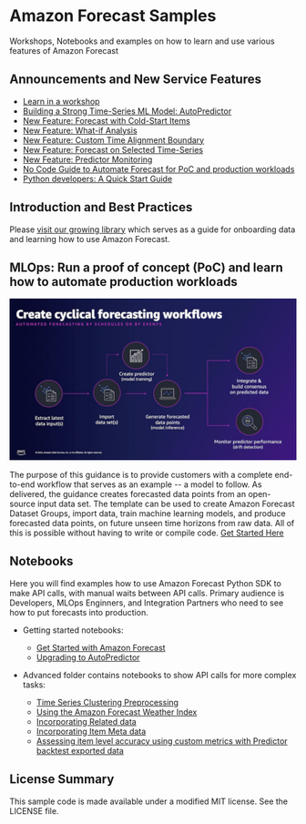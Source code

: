 # Amazon Forecast Samples

Workshops, Notebooks and examples on how to learn and use various features of Amazon Forecast


##  Announcements and New Service Features 

 - [Learn in a workshop](https://catalog.us-east-1.prod.workshops.aws/workshops/b28f3502-ca9f-4e12-8b84-59e454c1ed53/en-US)
 - [Building a Strong Time-Series ML Model: AutoPredictor](./library/content/AutoPredictor.md)
 - [New Feature: Forecast with Cold-Start Items](./notebooks/advanced/Forecast%20with%20Cold%20Start%20Items/Forecast%20with%20Cold%20Start%20Items.ipynb)
 - [New Feature: What-if Analysis](./notebooks/advanced/WhatIf_Analysis/WhatIf_Analysis.ipynb)
 - [New Feature: Custom Time Alignment Boundary](./notebooks/advanced/Custom_Time_Alignment_Boundary/Time_Alignment_Boundary_Introduction.ipynb)
 - [New Feature: Forecast on Selected Time-Series](./notebooks/advanced/Forecast_Selected_TimeSeries/Forecast_Selected_TimeSeries_Introduction.ipynb)
 - [New Feature: Predictor Monitoring](./notebooks/advanced/Predictor_Monitoring/Predictor_Monitoring_Introduction.ipynb)
 - [No Code Guide to Automate Forecast for PoC and production workloads](./ml_ops/README.md)
 - [Python developers: A Quick Start Guide](./notebooks/basic/Getting_Started/Amazon_Forecast_Quick_Start_Guide.ipynb)
 

##  Introduction and Best Practices

Please [visit our growing library](./library/README.md) which serves as a guide for onboarding data and learning how to use Amazon Forecast.


## MLOps: Run a proof of concept (PoC) and learn how to automate production workloads

![MLOps Automation](./ml_ops/images/forecast-cycle.jpg)<br>

The purpose of this guidance is to provide customers with a complete end-to-end workflow that serves as an example -- a model to follow.  As delivered, the guidance creates forecasted data points from an open-source input data set.  The template can be used to create Amazon Forecast Dataset Groups, import data, train machine learning models, and produce forecasted data points, on future unseen time horizons from raw data.  All of this is possible without having to write or compile code.  [Get Started Here](./ml_ops/README.md)

## Notebooks

Here you will find examples how to use Amazon Forecast Python SDK to make API calls, with manual waits between API calls.  Primary audience is Developers, MLOps Enginners, and Integration Partners who need to see how to put forecasts into production.

- Getting started notebooks:
  - [Get Started with Amazon Forecast](./notebooks/basic/Getting_Started/Amazon_Forecast_Quick_Start_Guide.ipynb) 
  - [Upgrading to AutoPredictor](./notebooks/basic/Upgrading_to_AutoPredictor/UpgradeToAutoPredictor.ipynb)

- Advanced folder contains notebooks to show API calls for more complex tasks:
  - [Time Series Clustering Preprocessing](./notebooks/advanced/Clustering_Preprocessing/README.md)
  - [Using the Amazon Forecast Weather Index](./notebooks/advanced/Weather_index/1.%20Training%20your%20model%20with%20Weather%20Index.ipynb)
  - [Incorporating Related data](./notebooks/advanced/Incorporating_Related_Time_Series_dataset_to_your_Predictor/Incorporating_Related_Time_Series_dataset_to_your_Predictor.ipynb) 
  - [Incorporating Item Meta data](./notebooks/advanced/Incorporating_Item_Metadata_Dataset_to_your_Predictor/Incorporating_Item_Metadata_Dataset_to_your_Predictor.ipynb) 
  - [Assessing item level accuracy using custom metrics with Predictor backtest exported data](./notebooks/advanced/Item_Level_Accuracy/Item_Level_Accuracy_Using_Bike_Example.ipynb) 


## License Summary

This sample code is made available under a modified MIT license. See the LICENSE file.
